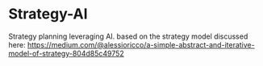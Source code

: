 # Strategy-AI
Strategy planning leveraging AI. based on the strategy model discussed here: https://medium.com/@alessioricco/a-simple-abstract-and-iterative-model-of-strategy-804d85c49752
